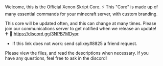 Welcome, this is the Official Xenon Skript Core. ⚡
This "Core" is made up of many essential commands for your minecraft server, with custom branding.

This core will be updated often, and this can change at many times. Please join our communications server to get notified when we release an update! ➕
💬 https://discord.gg/3NPB7MDypr
* If this link does not work: send splixey#8825 a friend request.

Please view the files, and read the descriptions when necessary. If you have any questions, feel free to ask in the discord!
